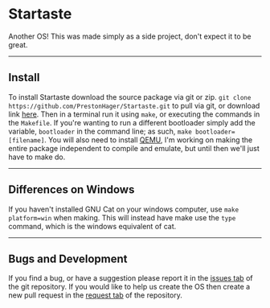 # Startaste
Another OS! This was made simply as a side project, don't expect it to be great.

------

## Install
To install Startaste download the source package via git or zip. `git clone https://github.com/PrestonHager/Startaste.git` to pull via git, or download link [here](https://github.com/PrestonHager/Startaste/archive/release.zip). Then in a terminal run it using `make`, or executing the commands in the `Makefile`. If you're wanting to run a different bootloader simply add the variable, `bootloader` in the command line; as such, `make bootloader=[filename]`. You will also need to install [QEMU](https://qemu.org), I'm working on making the entire package independent to compile and emulate, but until then we'll just have to make do.

------

## Differences on Windows
If you haven't installed GNU Cat on your windows computer, use `make platform=win` when making. This will instead have make use the `type` command, which is the windows equivalent of cat.

-----

## Bugs and Development
If you find a bug, or have a suggestion please report it in the [issues tab](https://github.com/PrestonHager/Startaste/issues) of the git repository. If you would like to help us create the OS then create a new pull request in the [request tab](https://github.com/PrestonHager/Startaste/pull) of the repository.
